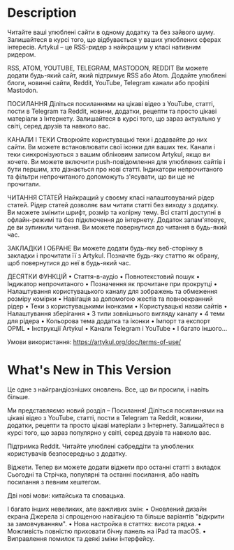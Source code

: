# Description

Читайте ваші улюблені сайти в одному додатку та без зайвого шуму. Залишайтеся в курсі того, що відбувається у ваших улюблених сферах інтересів. Artykul – це RSS-ридер з найкращим у класі нативним ридером.

RSS, ATOM, YOUTUBE, TELEGRAM, MASTODON, REDDIT
Ви можете додати будь-який сайт, який підтримує RSS або Atom. Додайте улюблені блоги, новинні сайти, Reddit, YouTube, Telegram канали або профілі Mastodon.

ПОСИЛАННЯ
Діліться посиланнями на цікаві відео з YouTube, статті, пости в Telegram та Reddit, новини, додатки, рецепти та просто цікаві матеріали з Інтернету. Залишайтеся в курсі того, що зараз актуально у світі, серед друзів та навколо вас.

КАНАЛИ І ТЕКИ
Створюйте користувацькі теки і додавайте до них сайти. Ви можете встановлювати свої іконки для ваших тек. Канали і теки синхронізуються з вашим обліковим записом Artykul, якщо ви хочете. Ви можете включити push-повідомлення для улюблених сайтів і бути першим, хто дізнається про нові статті. Індикатори непрочитаного та фільтри непрочитаного допоможуть з'ясувати, що ви ще не прочитали.

ЧИТАННЯ СТАТЕЙ
Найкращий у своєму класі налаштовуваний рідер статей. Рідер статей дозволяє вам читати статті без виходу з додатку. Ви можете змінити шрифт, розмір та колірну тему.
Всі статті доступні в офлайн-режимі та без підключення до інтернету. Додаток запам'ятовує, де ви зупинили читання. Ви можете повернутися до читання в будь-який час.

ЗАКЛАДКИ І ОБРАНЕ
Ви можете додати будь-яку веб-сторінку в закладки і прочитати її з Artykul. Позначте будь-яку статтю як обрану, щоб повернутися до неї в будь-який час.

ДЕСЯТКИ ФУНКЦІЙ
• Стаття-в-аудіо
• Повнотекстовий пошук
• Індикатор непрочитаного
• Позначення як прочитане при прокрутці
• Налаштування користувацького каналу для зображень та обмеження розміру комірки
• Навігація за допомогою жестів та повноекранний рідер
• Теки з користувацькими іконками
• Користувацькі назви сайтів
• Налаштування зберігання
• 3 типи зовнішнього вигляду каналу
• 4 теми для рідера
• Кольорова тема додатка та іконки
• Імпорт та експорт OPML
• Інструкції Artykul
• Канали Telegram і YouTube
• І багато іншого...

Умови використання: https://artykul.org/doc/terms-of-use/

# What's New in This Version

Це одне з найграндіозніших оновлень. Все, що ви просили, і навіть більше.

Ми представляємо новий розділ – Посилання!
Діліться посиланнями на цікаві відео з YouTube, статті, пости в Telegram та Reddit, новини, додатки, рецепти та просто цікаві матеріали з Інтернету. Залишайтеся в курсі того, що зараз популярно у світі, серед друзів та навколо вас.

Підтримка Reddit.
Читайте улюблені сабреддіти та улюблених користувачів безпосередньо з додатку.

Віджети.
Тепер ви можете додати віджети про останні статті з вкладок Сьогодні та Стрічка, популярні та останні посилання, або навіть посилання з певним хештегом.

Дві нові мови: китайська та словацька.

І багато інших невеликих, але важливих змін:
• Оновлений дизайн екрана Джерела зі спрощеною навігацією та більше варіантів "відкрити за замовчуванням".
• Нова настройка в статтях: висота рядка.
• Можливість повністю приховати бічну панель на iPad та macOS.
• Виправлення помилок та деякі зміни інтерфейсу.